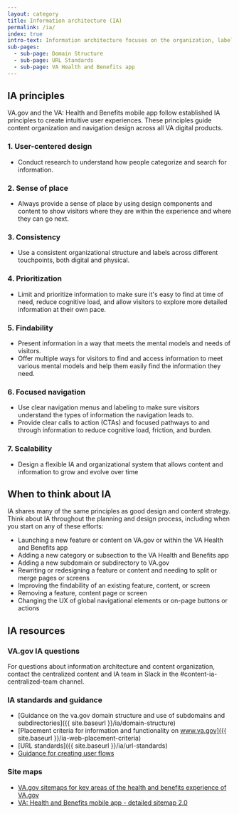 ```yaml
---
layout: category
title: Information architecture (IA)
permalink: /ia/
index: true
intro-text: Information architecture focuses on the organization, labeling, and navigation of information to help people find what they need, understand where they are and where they can go in an experience, and successfully complete their intended tasks.  
sub-pages:
  - sub-page: Domain Structure
  - sub-page: URL Standards
  - sub-page: VA Health and Benefits app
---
```


## IA principles

VA.gov and the VA: Health and Benefits mobile app follow established IA principles to create intuitive user experiences. These principles guide content organization and navigation design across all VA digital products.

### 1. User-centered design

- Conduct research to understand how people categorize and search for information.

### 2. Sense of place

- Always provide a sense of place by using design components and content to show visitors where they are within the experience and where they can go next.

### 3. Consistency

- Use a consistent organizational structure and labels across different touchpoints, both digital and physical.

### 4. Prioritization

- Limit and prioritize information to make sure it's easy to find at time of need, reduce cognitive load, and allow visitors to explore more detailed information at their own pace.

### 5. Findability

- Present information in a way that meets the mental models and needs of visitors.
- Offer multiple ways for visitors to find and access information to meet various mental models and help them easily find the information they need.

### 6. Focused navigation

- Use clear navigation menus and labeling to make sure visitors understand the types of information the navigation leads to.
- Provide clear calls to action (CTAs) and focused pathways to and through information to reduce cognitive load, friction, and burden.

### 7. Scalability

- Design a flexible IA and organizational system that allows content and information to grow and evolve over time

## When to think about IA

IA shares many of the same principles as good design and content strategy.  Think about IA throughout the planning and design process, including when you start on any of these efforts:

- Launching a new feature or content on VA.gov or within the VA Health and Benefits app
- Adding a new category or subsection to the VA Health and Benefits app
- Adding a new subdomain or subdirectory to VA.gov
- Rewriting or redesigning a feature or content and needing to split or merge pages or screens
- Improving the findability of an existing feature, content, or screen
- Removing a feature, content page or screen
- Changing the UX of global navigational elements or on-page buttons or actions

## IA resources

### VA.gov IA questions

For questions about information architecture and content organization, contact the centralized content and IA team in Slack in the #content-ia-centralized-team channel.

### IA standards and guidance

- [Guidance on the va.gov domain structure and use of subdomains and subdirectories]({{ site.baseurl }}/ia/domain-structure)
- [Placement criteria for information and functionality on www.va.gov]({{ site.baseurl }}/ia-web-placement-criteria)
- [URL standards]({{ site.baseurl }}/ia/url-standards)
- [Guidance for creating user flows](https://depo-platform-documentation.scrollhelp.site/research-design/guidance-for-creating-user-flows)

### Site maps

- [VA.gov sitemaps for key areas of the health and benefits experience of VA.gov](https://app.mural.co/t/departmentofveteransaffairs9999/m/departmentofveteransaffairs9999/1672351995789/71a5b7ba07995735d458df39e07a696f48a9be48)
- [VA: Health and Benefits mobile app - detailed sitemap 2.0](https://www.figma.com/design/bTPnmfYSuj1ICA4AqHMiQg/Sitemap%2FFlow-Diagram-2.0---%F0%9F%9A%A2-Shipped-(FJ)---VA-Mobile?node-id=0-1&t=5sKeYKmQ1pUk0rr1-1)
